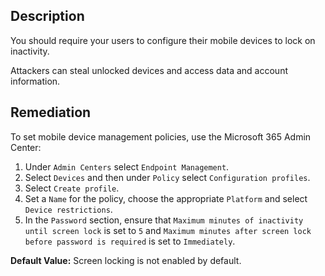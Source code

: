 ## Description

You should require your users to configure their mobile devices to lock on inactivity.

Attackers can steal unlocked devices and access data and account information.

## Remediation

To set mobile device management policies, use the Microsoft 365 Admin Center:

1. Under `Admin Centers` select `Endpoint Management`.
2. Select `Devices` and then under `Policy` select `Configuration profiles`.
3. Select `Create profile`.
4. Set a `Name` for the policy, choose the appropriate `Platform` and select `Device restrictions`.
5. In the `Password` section, ensure that `Maximum minutes of inactivity until screen lock` is set to `5` and `Maximum minutes after screen lock before password is required` is set to `Immediately`.

**Default Value:** Screen locking is not enabled by default.